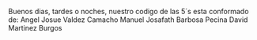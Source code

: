 Buenos dias, tardes o noches, nuestro codigo de las 5´s esta conformado de:
Angel Josue Valdez Camacho
Manuel Josafath Barbosa Pecina
David Martinez Burgos
